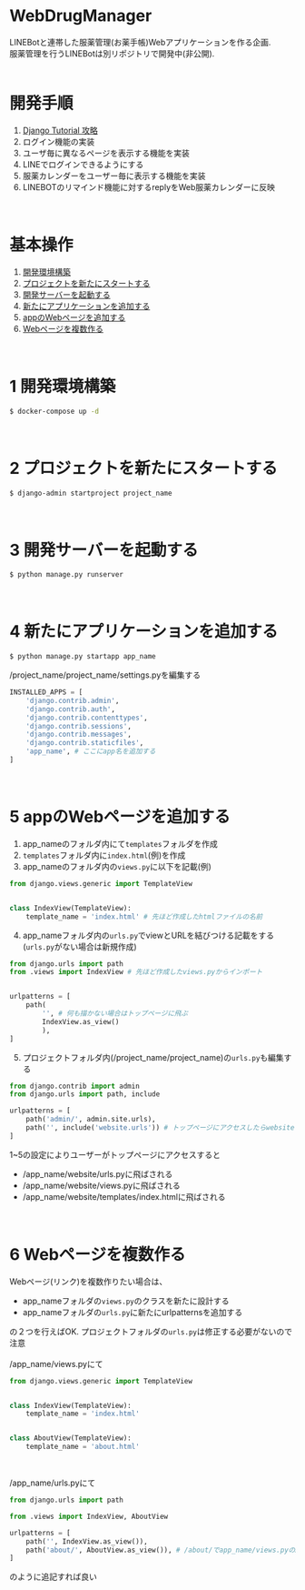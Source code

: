 # WebDrugManager
LINEBotと連帯した服薬管理(お薬手帳)Webアプリケーションを作る企画.  
服薬管理を行うLINEBotは別リポジトリで開発中(非公開).
<br>
<br>


# 開発手順
1. [Django Tutorial 攻略](https://www.youtube.com/watch?v=nS41IkL13QE&list=PLuCS8p0T7ozK4Ne1e5eAVG2R5Gbs1naix)
2. ログイン機能の実装  
3. ユーザ毎に異なるページを表示する機能を実装  
4. LINEでログインできるようにする  
5. 服薬カレンダーをユーザー毎に表示する機能を実装  
6. LINEBOTのリマインド機能に対するreplyをWeb服薬カレンダーに反映
<br>


# 基本操作
1. [開発環境構築](#anchor1)
2. [プロジェクトを新たにスタートする](#anchor2)
3. [開発サーバーを起動する](#anchor3)
4. [新たにアプリケーションを追加する](#anchor4)
5. [appのWebページを追加する](#anchor5)
6. [Webページを複数作る](#anchor6)
<br>


<a id="anchor1"></a>

# 1 開発環境構築
```bash
$ docker-compose up -d
```
<br>


<a id="anchor2"></a>

# 2 プロジェクトを新たにスタートする
```bash
$ django-admin startproject project_name
```
<br>


<a id="anchor3"></a>

# 3 開発サーバーを起動する
```bash
$ python manage.py runserver
```
<br>


<a id="anchor4"></a>

# 4 新たにアプリケーションを追加する
```bash
$ python manage.py startapp app_name
```
/project_name/project_name/settings.pyを編集する
```python:settings.py
INSTALLED_APPS = [
    'django.contrib.admin',
    'django.contrib.auth',
    'django.contrib.contenttypes',
    'django.contrib.sessions',
    'django.contrib.messages',
    'django.contrib.staticfiles',
    'app_name', # ここにapp名を追加する
]
```
<br>


<a id="anchor5"></a>

# 5 appのWebページを追加する
1. app_nameのフォルダ内にて```templates```フォルダを作成
2. ```templates```フォルダ内に```index.html```(例)を作成
3. app_nameのフォルダ内の```views.py```に以下を記載(例)
```python
from django.views.generic import TemplateView


class IndexView(TemplateView):
    template_name = 'index.html' # 先ほど作成したhtmlファイルの名前
```
4. app_nameフォルダ内の```urls.py```でviewとURLを結びつける記載をする(```urls.py```がない場合は新規作成)
```python
from django.urls import path
from .views import IndexView # 先ほど作成したviews.pyからインポート


urlpatterns = [
    path(
        '', # 何も描かない場合はトップページに飛ぶ
        IndexView.as_view()
        ),
]
```
5. プロジェクトフォルダ内(/project_name/project_name)の```urls.py```も編集する
```python
from django.contrib import admin
from django.urls import path, include

urlpatterns = [
    path('admin/', admin.site.urls),
    path('', include('website.urls')) # トップページにアクセスしたらwebsiteフォルダ内のurlsを見にいく
]
```
1~5の設定によりユーザーがトップページにアクセスすると  
* /app_name/website/urls.pyに飛ばされる  
* /app_name/website/views.pyに飛ばされる
* /app_name/website/templates/index.htmlに飛ばされる

<br>


<a id="anchor6"></a>

# 6 Webページを複数作る
Webページ(リンク)を複数作りたい場合は、  
* app_nameフォルダの```views.py```のクラスを新たに設計する
* app_nameフォルダの```urls.py```に新たにurlpatternsを追加する

の２つを行えばOK. プロジェクトフォルダの```urls.py```は修正する必要がないので注意  
<br>
/app_name/views.pyにて

```python
from django.views.generic import TemplateView


class IndexView(TemplateView):
    template_name = 'index.html'


class AboutView(TemplateView):
    template_name = 'about.html'
```
<br>

/app_name/urls.pyにて  

```python
from django.urls import path

from .views import IndexView, AboutView

urlpatterns = [
    path('', IndexView.as_view()),
    path('about/', AboutView.as_view()), # /about/でapp_name/views.pyのAboutView(TemplateView)を実行し, templates/about.htmlを参照する
]
```
のように追記すれば良い